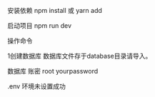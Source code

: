 
安装依赖
npm install 或 yarn add

启动项目
npm run dev


操作命令

1创建数据库 数据库文件存于database目录请导入。


数据库 账密
root
yourpassword

.env 环境未设置成功